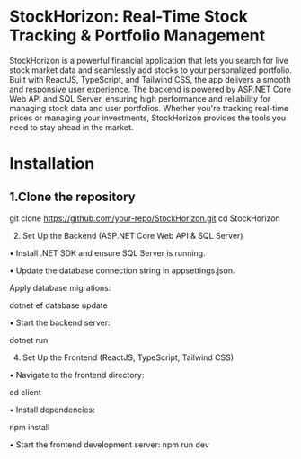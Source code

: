 # StockHorizon: Real-Time Stock Tracking & Portfolio Management
StockHorizon is a powerful financial application that lets you search for live stock market data and seamlessly add stocks to your personalized portfolio. Built with ReactJS, TypeScript, and Tailwind CSS, the app delivers a smooth and responsive user experience. The backend is powered by ASP.NET Core Web API and SQL Server, ensuring high performance and reliability for managing stock data and user portfolios. Whether you're tracking real-time prices or managing your investments, StockHorizon provides the tools you need to stay ahead in the market.

# Installation  
## 1.Clone the repository  
git clone https://github.com/your-repo/StockHorizon.git
cd StockHorizon

2. Set Up the Backend (ASP.NET Core Web API & SQL Server)

• Install .NET SDK and ensure SQL Server is running.

• Update the database connection string in appsettings.json.

Apply database migrations:

dotnet ef database update

• Start the backend server:

dotnet run

4. Set Up the Frontend (ReactJS, TypeScript, Tailwind CSS)

• Navigate to the frontend directory:

cd client

• Install dependencies:

npm install

• Start the frontend development server:
npm run dev

